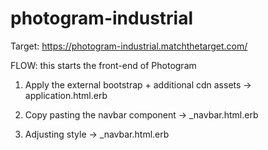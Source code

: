 # photogram-industrial

Target: https://photogram-industrial.matchthetarget.com/

FLOW: this starts the front-end of Photogram

1. Apply the external bootstrap + additional cdn assets -> application.html.erb

2. Copy pasting the navbar component -> _navbar.html.erb

3. Adjusting style -> _navbar.html.erb
